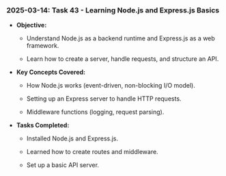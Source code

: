 ### 2025-03-14: Task 43 - Learning Node.js and Express.js Basics

* **Objective:**

    * Understand Node.js as a backend runtime and Express.js as a web framework.

    * Learn how to create a server, handle requests, and structure an API.

* **Key Concepts Covered:**

    * How Node.js works (event-driven, non-blocking I/O model).

    * Setting up an Express server to handle HTTP requests.

    * Middleware functions (logging, request parsing).

* **Tasks Completed:**

    * Installed Node.js and Express.js.

    * Learned how to create routes and middleware.

    * Set up a basic API server.

